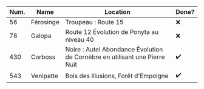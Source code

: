 |Num.|Name|Location|Done?|
|---|---|---|---|
|56|Férosinge|Troupeau : Route 15|❌|
|78|Galopa|Route 12 Évolution de Ponyta au niveau 40|❌|
|430|Corboss|Noire : Autel Abondance Évolution de Cornèbre en utilisant une Pierre Nuit|✔️|
|543|Venipatte|Bois des Illusions, Forêt d'Empoigne|✔️|
